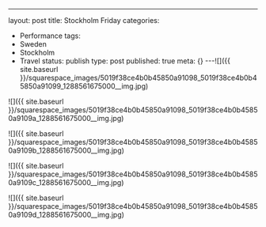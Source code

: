---
layout: post
title: Stockholm Friday
categories:
- Performance
tags:
- Sweden
- Stockholm
- Travel
status: publish
type: post
published: true
meta: {}
---![]({{ site.baseurl }}/squarespace_images/5019f38ce4b0b45850a91098_5019f38ce4b0b45850a91099_1288561675000__img.jpg)
  

  
   
![]({{ site.baseurl }}/squarespace_images/5019f38ce4b0b45850a91098_5019f38ce4b0b45850a9109a_1288561675000__img.jpg)
  

  
   
![]({{ site.baseurl }}/squarespace_images/5019f38ce4b0b45850a91098_5019f38ce4b0b45850a9109b_1288561675000__img.jpg)
  

  
   
![]({{ site.baseurl }}/squarespace_images/5019f38ce4b0b45850a91098_5019f38ce4b0b45850a9109c_1288561675000__img.jpg)
  

  
   
![]({{ site.baseurl }}/squarespace_images/5019f38ce4b0b45850a91098_5019f38ce4b0b45850a9109d_1288561675000__img.jpg)
